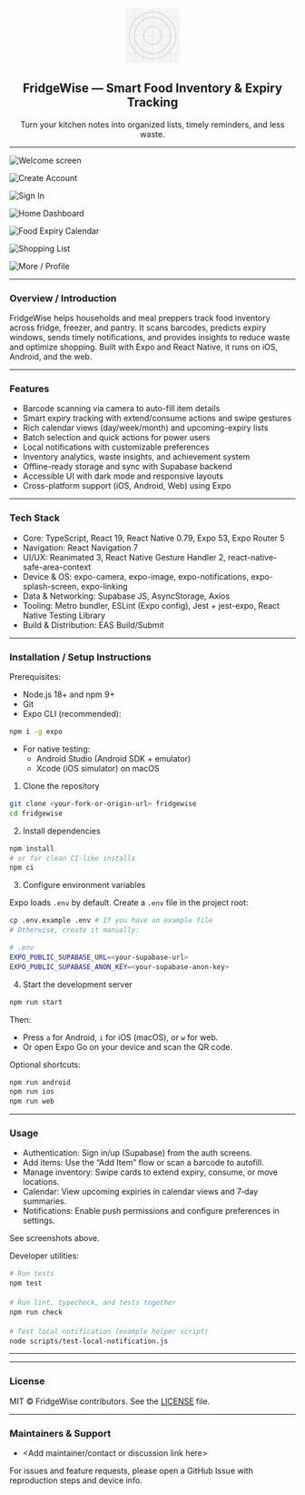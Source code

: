 <p align="center">
  <img src="assets/images/icon.png" alt="FridgeWise logo" width="96" />
</p>
<h2 align="center">FridgeWise — Smart Food Inventory & Expiry Tracking</h2>
<p align="center">Turn your kitchen notes into organized lists, timely reminders, and less waste.</p>

---

![Welcome screen](docs/screenshots/welcome.png)

![Create Account](docs/screenshots/create-account.png)

![Sign In](docs/screenshots/sign-in.png)

![Home Dashboard](docs/screenshots/home-dashboard.png)

![Food Expiry Calendar](docs/screenshots/calendar.png)

![Shopping List](docs/screenshots/shopping-list.png)

![More / Profile](docs/screenshots/more.png)

---

### Overview / Introduction

FridgeWise helps households and meal preppers track food inventory across fridge, freezer, and pantry. It scans barcodes, predicts expiry windows, sends timely notifications, and provides insights to reduce waste and optimize shopping. Built with Expo and React Native, it runs on iOS, Android, and the web.

---

### Features

- Barcode scanning via camera to auto-fill item details
- Smart expiry tracking with extend/consume actions and swipe gestures
- Rich calendar views (day/week/month) and upcoming-expiry lists
- Batch selection and quick actions for power users
- Local notifications with customizable preferences
- Inventory analytics, waste insights, and achievement system
- Offline-ready storage and sync with Supabase backend
- Accessible UI with dark mode and responsive layouts
- Cross-platform support (iOS, Android, Web) using Expo

---

### Tech Stack

- Core: TypeScript, React 19, React Native 0.79, Expo 53, Expo Router 5
- Navigation: React Navigation 7
- UI/UX: Reanimated 3, React Native Gesture Handler 2, react-native-safe-area-context
- Device & OS: expo-camera, expo-image, expo-notifications, expo-splash-screen, expo-linking
- Data & Networking: Supabase JS, AsyncStorage, Axios
- Tooling: Metro bundler, ESLint (Expo config), Jest + jest-expo, React Native Testing Library
- Build & Distribution: EAS Build/Submit

---

### Installation / Setup Instructions

Prerequisites:

- Node.js 18+ and npm 9+
- Git
- Expo CLI (recommended):

```bash
npm i -g expo
```

- For native testing:
  - Android Studio (Android SDK + emulator)
  - Xcode (iOS simulator) on macOS

1. Clone the repository

```bash
git clone <your-fork-or-origin-url> fridgewise
cd fridgewise
```

2. Install dependencies

```bash
npm install
# or for clean CI-like installs
npm ci
```

3. Configure environment variables

Expo loads `.env` by default. Create a `.env` file in the project root:

```bash
cp .env.example .env # If you have an example file
# Otherwise, create it manually:
```

```bash
# .env
EXPO_PUBLIC_SUPABASE_URL=<your-supabase-url>
EXPO_PUBLIC_SUPABASE_ANON_KEY=<your-supabase-anon-key>
```

4. Start the development server

```bash
npm run start
```

Then:

- Press `a` for Android, `i` for iOS (macOS), or `w` for web.
- Or open Expo Go on your device and scan the QR code.

Optional shortcuts:

```bash
npm run android
npm run ios
npm run web
```

---

### Usage

- Authentication: Sign in/up (Supabase) from the auth screens.
- Add items: Use the “Add Item” flow or scan a barcode to autofill.
- Manage inventory: Swipe cards to extend expiry, consume, or move locations.
- Calendar: View upcoming expiries in calendar views and 7‑day summaries.
- Notifications: Enable push permissions and configure preferences in settings.

See screenshots above.

Developer utilities:

```bash
# Run tests
npm test

# Run lint, typecheck, and tests together
npm run check

# Test local notification (example helper script)
node scripts/test-local-notification.js
```

---

---

### License

MIT © FridgeWise contributors. See the [LICENSE](#) file.

---

### Maintainers & Support

- <Add maintainer/contact or discussion link here>

For issues and feature requests, please open a GitHub Issue with reproduction steps and device info.
